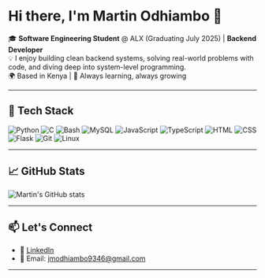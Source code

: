 # Hi there, I'm Martin Odhiambo 👋

🎓 **Software Engineering Student** @ ALX (Graduating July 2025) | **Backend Developer**  
💡 I enjoy building clean backend systems, solving real-world problems with code, and diving deep into system-level programming.  
🌍 Based in Kenya | 🧠 Always learning, always growing

---

## 💼 Tech Stack
![Python](https://img.shields.io/badge/-Python-333?style=flat&logo=python)
![C](https://img.shields.io/badge/-C-333?style=flat&logo=c)
![Bash](https://img.shields.io/badge/-Bash-333?style=flat&logo=gnu-bash)
![MySQL](https://img.shields.io/badge/-MySQL-333?style=flat&logo=mysql)
![JavaScript](https://img.shields.io/badge/-JavaScript-333?style=flat&logo=javascript)
![TypeScript](https://img.shields.io/badge/-TypeScript-333?style=flat&logo=typescript)
![HTML](https://img.shields.io/badge/-HTML-333?style=flat&logo=html5)
![CSS](https://img.shields.io/badge/-CSS-333?style=flat&logo=css3)
![Flask](https://img.shields.io/badge/-Flask-333?style=flat&logo=flask)
![Git](https://img.shields.io/badge/-Git-333?style=flat&logo=git)
![Linux](https://img.shields.io/badge/-Linux-333?style=flat&logo=linux)

---

## 📈 GitHub Stats

![Martin's GitHub stats](https://github-readme-stats.vercel.app/api?username=jmodhiambo&show_icons=true&theme=github_dark&count_private=true)

---

## 📫 Let's Connect

- 💼 [LinkedIn](https://www.linkedin.com/in/martin-odhiambo-13b04817b/)
- 📧 Email: [jmodhiambo9346@gmail.com](mailto:jmodhiambo9346@gmail.com)

---
